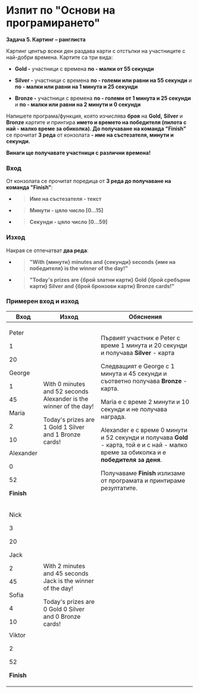 <h1 id="изпит-по-основи-на-програмирането">Изпит по "Основи на програмирането"</h1>
<p><strong>Задача 5. Картинг – ранглиста</strong></p>
<p>Картинг център всеки ден раздава карти с отстъпки на участниците с най-добри времена. Картите са три вида:</p>
<ul>
<li><p><strong>Gold -</strong> участници с времена <strong>по - малки от 55 секунди</strong></p></li>
<li><p><strong>Silver -</strong> участници с времена <strong>по - големи или равни на 55 секунди</strong> и <strong>по - малки или равни на 1 минута и 25 секунди</strong></p></li>
<li><p><strong>Bronze -</strong> участници с времена <strong>по - големи от 1 минута и 25 секунди</strong> и <strong>по - малки или равни на 2 минути и 0 секунди</strong></p></li>
</ul>
<p>Напишете програма/функция, която изчислява <strong>броя</strong> на <strong>Gold,</strong> <strong>Silver</strong> и <strong>Bronze</strong> картите и принтира <strong>името и времето на победителя (пилота с най - малко време за обиколка). До получаване на команда "Finish"</strong> се прочитат <strong>3 реда</strong> от конзолата <strong>- име на състезателя, минути и секунди.</strong></p>
<p><strong>Винаги ще получавате участници с различни времена!</strong></p>
<h3 id="вход">Вход</h3>
<p>От конзолата се прочитат поредица от <strong>3 реда до получаване на команда "Finish"</strong>:</p>
<ul>
<li><blockquote>
<p><strong>Име на състезателя - текст</strong></p>
</blockquote></li>
<li><blockquote>
<p><strong>Минути - цяло число [0…15]</strong></p>
</blockquote></li>
<li><blockquote>
<p><strong>Секунди - цяло число [0…59]</strong></p>
</blockquote></li>
</ul>
<h3 id="изход">Изход</h3>
<p>Накрая се отпечатват <strong>два реда</strong>:</p>
<ul>
<li><blockquote>
<p><strong>"With {минути} minutes and {секунди} seconds {име на победителя} is the winner of the day!"</strong></p>
</blockquote></li>
<li><blockquote>
<p><strong>"Today's prizes are {брой златни карти} Gold {брой сребърни карти} Silver and {брой бронзови карти} Bronze cards!"</strong></p>
</blockquote></li>
</ul>
<h3 id="примерен-вход-и-изход">Примерен вход и изход</h3>
<table>
<thead>
<tr class="header">
<th><strong>Вход</strong></th>
<th><strong>Изход</strong></th>
<th><strong>Обяснения</strong></th>
</tr>
</thead>
<tbody>
<tr class="odd">
<td><p>Peter</p>
<p>1</p>
<p>20</p>
<p>George</p>
<p>1</p>
<p>45</p>
<p>Maria</p>
<p>2</p>
<p>10</p>
<p>Alexander</p>
<p>0</p>
<p>52</p>
<p><strong>Finish</strong></p></td>
<td><p>With 0 minutes and 52 seconds Alexander is the winner of the day!</p>
<p>Today's prizes are 1 Gold 1 Silver and 1 Bronze cards!</p></td>
<td><p>Първият участник е Peter с време 1 минута и 20 секунди и получава <strong>Silver</strong> - карта</p>
<p>Следващият е George с 1 минута и 45 секунди и съответно получава <strong>Bronze</strong> - карта.</p>
<p>Maria е с време 2 минути и 10 секунди и не получава награда.</p>
<p>Alexander е с време 0 минути и 52 секунди и получава <strong>Gold</strong> - карта, той е и с най - малко време за обиколка и е <strong>победителя за деня</strong>.</p>
<p>Получаваме <strong>Finish</strong> излизаме от програмата и принтираме резултатите.</p></td>
</tr>
<tr class="even">
<td><p>Nick</p>
<p>3</p>
<p>20</p>
<p>Jack</p>
<p>2</p>
<p>45</p>
<p>Sofia</p>
<p>4</p>
<p>10</p>
<p>Viktor</p>
<p>2</p>
<p>52</p>
<p><strong>Finish</strong></p></td>
<td><p>With 2 minutes and 45 seconds Jack is the winner of the day!</p>
<p>Today's prizes are 0 Gold 0 Silver and 0 Bronze cards!</p></td>
<td></td>
</tr>
</tbody>
</table>
